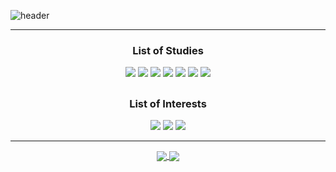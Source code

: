![header](https://capsule-render.vercel.app/api?type=waving&color=0:000000,100:000080&height=170&section=header&text=okorion&&fontColor=ffffff&fontSize=30&fontAlign=85&fontAlignY=35&animation=twinkling)

<div align="center">
 <hr></hr>
 <h3> List of Studies </h3> 
  <img src="https://img.shields.io/badge/Git-F05032?style=flat&logo=git&logoColor=white">
  <img src="https://img.shields.io/badge/Python-3776AB?style=flat&logo=python&logoColor=white"> 
  <img src="https://img.shields.io/badge/HTML5-E34F26?style=flat&logo=html5&logoColor=white"> 
  <img src="https://img.shields.io/badge/CSS3-1572B6?style=flat&logo=css3&logoColor=white">
  <img src="https://img.shields.io/badge/Bootstrap-7952B3?style=flat&logo=bootstrap&logoColor=white">
  <img src="https://img.shields.io/badge/Django-092E20?style=flat&logo=django&logoColor=white">
  <img src="https://img.shields.io/badge/Vue.js-4FC08D?style=flat&logo=vue.js&logoColor=white">
  
  <h2></h2>
  
 <h3> List of Interests </h3> 
  <img src="https://img.shields.io/badge/JavaScript-F7DF1E?style=flat&logo=javascript&logoColor=black"> 
  <img src="https://img.shields.io/badge/React-61DAFB?style=flat&logo=react&logoColor=black"> 
  <img src="https://img.shields.io/badge/Spring-6DB33F?style=flat&logo=spring&logoColor=white"> 
</div>

<hr></hr>

 <div align="center">
  <a href="https://github.com/okorion">
    <img align="center" src="https://github-readme-stats.vercel.app/api/top-langs/?username=okorion" />
  </a>
  <a href="https://github.com/okorion">
    <img align="center" src="https://github-readme-stats.vercel.app/api?username=okorion" />
  </a>
 </div>
  
<!--
**okorion/okorion** is a ✨ _special_ ✨ repository because its `README.md` (this file) appears on your GitHub profile.

Here are some ideas to get you started:

- 🔭 I’m currently working on ...
- 🌱 I’m currently learning ...
- 👯 I’m looking to collaborate on ...
- 🤔 I’m looking for help with ...
- 💬 Ask me about ...
- 📫 How to reach me: ...
- 😄 Pronouns: ...
- ⚡ Fun fact: ...
-->
